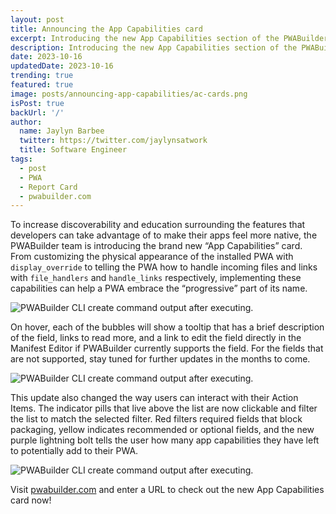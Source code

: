 ```yaml
---
layout: post
title: Announcing the App Capabilities card
excerpt: Introducing the new App Capabilities section of the PWABuilder Report Card page
description: Introducing the new App Capabilities section of the PWABuilder Report Card page
date: 2023-10-16
updatedDate: 2023-10-16
trending: true
featured: true
image: posts/announcing-app-capabilities/ac-cards.png
isPost: true
backUrl: '/'
author:
  name: Jaylyn Barbee
  twitter: https://twitter.com/jaylynsatwork
  title: Software Engineer
tags:
  - post
  - PWA
  - Report Card
  - pwabuilder.com
---
```



To increase discoverability and education surrounding the features that developers can take advantage of to make their apps feel more native, the PWABuilder team is introducing the brand new “App Capabilities” card. From customizing the physical appearance of the installed PWA with `display_override` to telling the PWA how to handle incoming files and links with `file_handlers` and `handle_links` respectively, implementing these capabilities can help a PWA embrace the “progressive” part of its name.

<img src="/posts/announcing-app-capabilities/ac-cards.png" alt="PWABuilder CLI create command output after executing."></img>


On hover, each of the bubbles will show a tooltip that has a brief description of the field, links to read more, and a link to edit the field directly in the Manifest Editor if PWABuilder currently supports the field. For the fields that are not supported, stay tuned for further updates in the months to come. 

<img src="/posts/announcing-app-capabilities/ac-tooltip.png" alt="PWABuilder CLI create command output after executing."></img>

This update also changed the way users can interact with their Action Items. The indicator pills that live above the list are now clickable and filter the list to match the selected filter. Red filters required fields that block packaging, yellow indicates recommended or optional fields, and the new purple lightning bolt tells the user how many app capabilities they have left to potentially add to their PWA. 

<img src="/posts/announcing-app-capabilities/ac-items.png" alt="PWABuilder CLI create command output after executing."></img>



Visit [pwabuilder.com](https://www.pwabuilder.com) and enter a URL to check out the new App Capabilities card now!